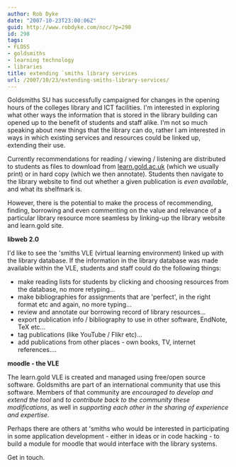 ```yaml
---
author: Rob Dyke
date: "2007-10-23T23:00:06Z"
guid: http://www.robdyke.com/noc/?p=298
id: 298
tags:
- FLOSS
- goldsmiths
- learning technology
- libraries
title: extending `smiths library services
url: /2007/10/23/extending-smiths-library-services/
---
```

Goldsmiths SU has successfully campaigned for changes in the opening hours of the colleges library and ICT facilities. I'm interested in exploring what other ways the information that is stored in the library building can opened up to the benefit of students and staff alike. I'm not so much speaking about new things that the library can do, rather I am interested in ways in which existing services and resources could be linked up, extending their use.

Currently recommendations for reading / viewing / listening are distributed to students as files to download from [learn.gold.ac.uk](http://learn.gold.ac.uk "Goldsmiths Virtual Learnign Environment website") (which we usually print) or in hard copy (which we then annotate). Students then navigate to the library website to find out whether a given publication is _even available_, and what its shelfmark is.

However, there is the potential to make the process of recommending, finding, borrowing and even commenting on the value and relevance of a particular library resource more seamless by linking-up the library website and learn.gold site.

<!--more-->

**libweb 2.0**

I'd like to see the 'smiths VLE (virtual learning environment) linked up with the library database. If the information in the library database was made available within the VLE, students and staff could do the following things:

  * make reading lists for students by clicking and choosing resources from the database, no more retyping...
  * make bibliographies for assignments that are 'perfect', in the right format etc and again, no more typing...
  * review and annotate our borrowing record of library resources...
  * export publication info / bibliography to use in other software, EndNote, TeX etc...
  * tag publications (like YouTube / Flikr etc)...
  * add publications from other places - own books, TV, internet references....

**moodle - the VLE**

The learn.gold VLE is created and managed using free/open source software. Goldsmiths are part of an international community that use this software. Members of that community are _encouraged to develop and extend the tool_ and _to contribute back to the community these modifications_, as well in _supporting each other in the sharing of experience and expertise_.
  
Perhaps there are others at 'smiths who would be interested in participating in some application development - either in ideas or in code hacking - to build a module for moodle that would interface with the library systems.

Get in touch.